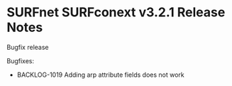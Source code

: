 # SURFnet SURFconext v3.2.1 Release Notes #

Bugfix release

Bugfixes:
* BACKLOG-1019 Adding arp attribute fields does not work